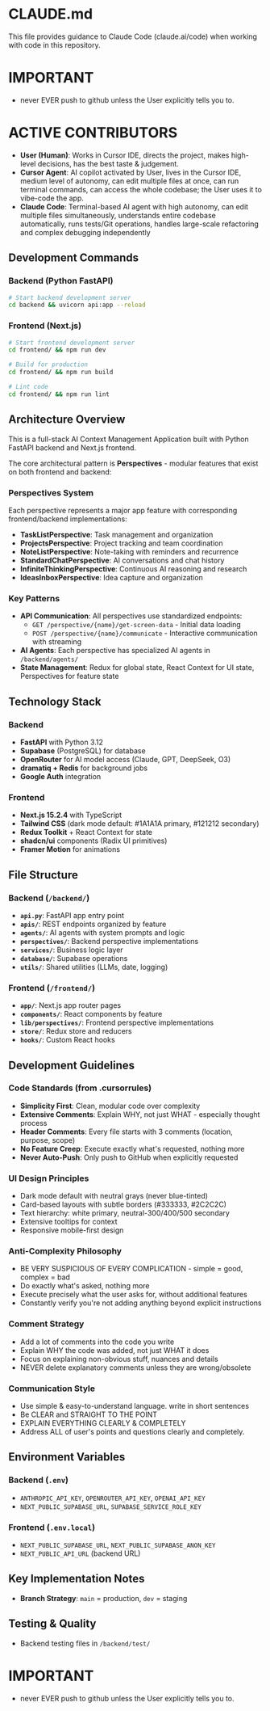 # CLAUDE.md

This file provides guidance to Claude Code (claude.ai/code) when working with code in this repository.

# IMPORTANT
- never EVER push to github unless the User explicitly tells you to.

# ACTIVE CONTRIBUTORS
- **User (Human)**: Works in Cursor IDE, directs the project, makes high-level decisions, has the best taste & judgement.
- **Cursor Agent**: AI copilot activated by User, lives in the Cursor IDE, medium level of autonomy, can edit multiple files at once, can run terminal commands, can access the whole codebase; the User uses it to vibe-code the app.
- **Claude Code**: Terminal-based AI agent with high autonomy, can edit multiple files simultaneously, understands entire codebase automatically, runs tests/Git operations, handles large-scale refactoring and complex debugging independently

## Development Commands

### Backend (Python FastAPI)
```bash
# Start backend development server
cd backend && uvicorn api:app --reload
```

### Frontend (Next.js)
```bash
# Start frontend development server
cd frontend/ && npm run dev

# Build for production
cd frontend/ && npm run build

# Lint code
cd frontend/ && npm run lint
```

## Architecture Overview

This is a full-stack AI Context Management Application built with Python FastAPI backend and Next.js frontend. 

The core architectural pattern is **Perspectives** - modular features that exist on both frontend and backend:

### Perspectives System
Each perspective represents a major app feature with corresponding frontend/backend implementations:
- **TaskListPerspective**: Task management and organization
- **ProjectsPerspective**: Project tracking and team coordination  
- **NoteListPerspective**: Note-taking with reminders and recurrence
- **StandardChatPerspective**: AI conversations and chat history
- **InfiniteThinkingPerspective**: Continuous AI reasoning and research
- **IdeasInboxPerspective**: Idea capture and organization

### Key Patterns
- **API Communication**: All perspectives use standardized endpoints:
  - `GET /perspective/{name}/get-screen-data` - Initial data loading
  - `POST /perspective/{name}/communicate` - Interactive communication with streaming
- **AI Agents**: Each perspective has specialized AI agents in `/backend/agents/`
- **State Management**: Redux for global state, React Context for UI state, Perspectives for feature state

## Technology Stack

### Backend
- **FastAPI** with Python 3.12
- **Supabase** (PostgreSQL) for database
- **OpenRouter** for AI model access (Claude, GPT, DeepSeek, O3)
- **dramatiq + Redis** for background jobs
- **Google Auth** integration

### Frontend  
- **Next.js 15.2.4** with TypeScript
- **Tailwind CSS** (dark mode default: #1A1A1A primary, #121212 secondary)
- **Redux Toolkit** + React Context for state
- **shadcn/ui** components (Radix UI primitives)
- **Framer Motion** for animations

## File Structure

### Backend (`/backend/`)
- **`api.py`**: FastAPI app entry point
- **`apis/`**: REST endpoints organized by feature
- **`agents/`**: AI agents with system prompts and logic
- **`perspectives/`**: Backend perspective implementations
- **`services/`**: Business logic layer
- **`database/`**: Supabase operations
- **`utils/`**: Shared utilities (LLMs, date, logging)

### Frontend (`/frontend/`)
- **`app/`**: Next.js app router pages
- **`components/`**: React components by feature
- **`lib/perspectives/`**: Frontend perspective implementations
- **`store/`**: Redux store and reducers
- **`hooks/`**: Custom React hooks

## Development Guidelines

### Code Standards (from .cursorrules)
- **Simplicity First**: Clean, modular code over complexity
- **Extensive Comments**: Explain WHY, not just WHAT - especially thought process
- **Header Comments**: Every file starts with 3 comments (location, purpose, scope)
- **No Feature Creep**: Execute exactly what's requested, nothing more
- **Never Auto-Push**: Only push to GitHub when explicitly requested

### UI Design Principles
- Dark mode default with neutral grays (never blue-tinted)
- Card-based layouts with subtle borders (#333333, #2C2C2C)
- Text hierarchy: white primary, neutral-300/400/500 secondary
- Extensive tooltips for context
- Responsive mobile-first design

### Anti-Complexity Philosophy
- BE VERY SUSPICIOUS OF EVERY COMPLICATION - simple = good, complex = bad
- Do exactly what's asked, nothing more
- Execute precisely what the user asks for, without additional features
- Constantly verify you're not adding anything beyond explicit instructions

### Comment Strategy
- Add a lot of comments into the code you write
- Explain WHY the code was added, not just WHAT it does
- Focus on explaining non-obvious stuff, nuances and details
- NEVER delete explanatory comments unless they are wrong/obsolete

### Communication Style
- Use simple & easy-to-understand language. write in short sentences
- Be CLEAR and STRAIGHT TO THE POINT
- EXPLAIN EVERYTHING CLEARLY & COMPLETELY
- Address ALL of user's points and questions clearly and completely.

## Environment Variables

### Backend (`.env`)
- `ANTHROPIC_API_KEY`, `OPENROUTER_API_KEY`, `OPENAI_API_KEY`
- `NEXT_PUBLIC_SUPABASE_URL`, `SUPABASE_SERVICE_ROLE_KEY`

### Frontend (`.env.local`)
- `NEXT_PUBLIC_SUPABASE_URL`, `NEXT_PUBLIC_SUPABASE_ANON_KEY`
- `NEXT_PUBLIC_API_URL` (backend URL)

## Key Implementation Notes

- **Branch Strategy**: `main` = production, `dev` = staging

## Testing & Quality

- Backend testing files in `/backend/test/`

# IMPORTANT
- never EVER push to github unless the User explicitly tells you to.